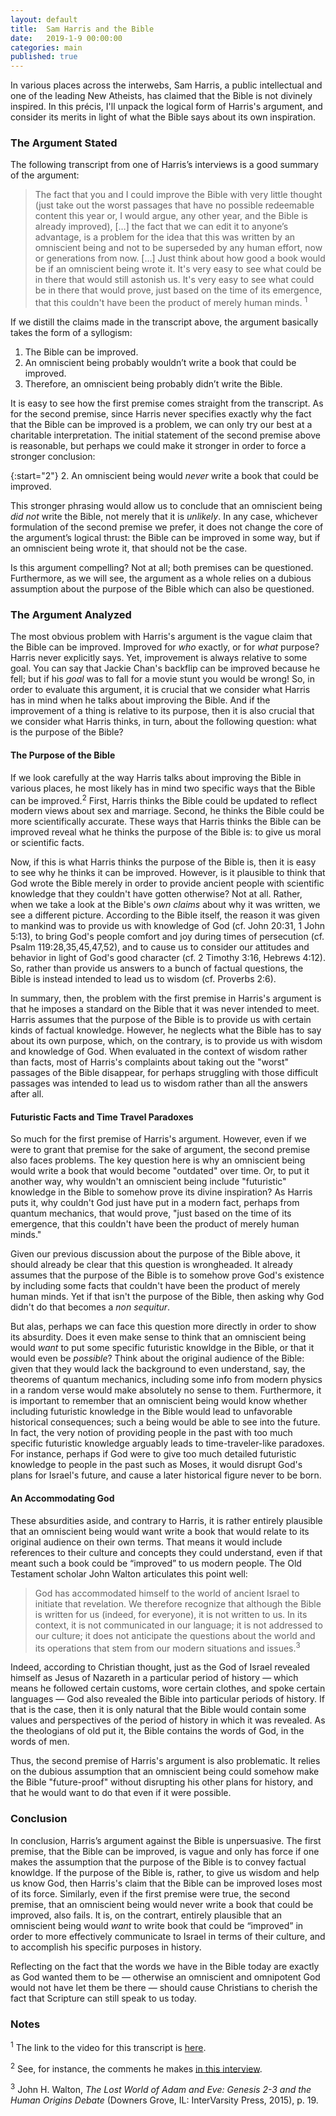 ```yaml
---
layout: default
title:  Sam Harris and the Bible
date:   2019-1-9 00:00:00
categories: main
published: true
---
```


In various places across the interwebs, Sam Harris, a public intellectual and one of the leading New Atheists, has claimed that the Bible is not divinely inspired. In this précis, I'll unpack the logical form of Harris's argument, and consider its merits in light of what the Bible says about its own inspiration.

### The Argument Stated
The following transcript from one of Harris’s interviews is a good summary of the argument:

> The fact that you and I could improve the Bible with very little thought (just take out the worst passages that have no possible redeemable content this year or, I would argue, any other year, and the Bible is already improved), […] the fact that we can edit it to anyone’s advantage, is a problem for the idea that this was written by an omniscient being and not to be superseded by any human effort, now or generations from now. […] Just think about how good a book would be if an omniscient being wrote it. It's very easy to see what could be in there that would still astonish us. It's very easy to see what could be in there that would prove, just based on the time of its emergence, that this couldn't have been the product of merely human minds. <sup>1</sup>

If we distill the claims made in the transcript above, the argument basically takes the form of a syllogism:

1. The Bible can be improved.
2. An omniscient being probably wouldn’t write a book that could be improved.
3. Therefore, an omniscient being probably didn’t write the Bible.

It is easy to see how the first premise comes straight from the transcript. As for the second premise, since Harris never specifies exactly why the fact that the Bible can be improved is a problem, we can only try our best at a charitable interpretation. The initial statement of the second premise above is reasonable, but perhaps we could make it stronger in order to force a stronger conclusion:

{:start="2"}
2. An omniscient being would *never* write a book that could be improved.

This stronger phrasing would allow us to conclude that an omniscient being *did not* write the Bible, not merely that it is *unlikely*. In any case, whichever formulation of the second premise we prefer, it does not change the core of the argument’s logical thrust: the Bible can be improved in some way, but if an omniscient being wrote it, that should not be the case.

Is this argument compelling? Not at all; both premises can be questioned. Furthermore, as we will see, the argument as a whole relies on a dubious assumption about the purpose of the Bible which can also be questioned.

### The Argument Analyzed

The most obvious problem with Harris's argument is the vague claim that the Bible can be improved. Improved for *who* exactly, or for *what* purpose? Harris never explicitly says. Yet, improvement is always relative to some goal. You can say that Jackie Chan's backflip can be improved because he fell; but if his *goal* was to fall for a movie stunt you would be wrong! So, in order to evaluate this argument, it is crucial that we consider what Harris has in mind when he talks about improving the Bible. And if the improvement of a thing is relative to its purpose, then it is also crucial that we consider what Harris thinks, in turn, about the following question: what is the purpose of the Bible?

#### The Purpose of the Bible
If we look carefully at the way Harris talks about improving the Bible in various places, he most likely has in mind two specific ways that the Bible can be improved.<sup>2</sup> First, Harris thinks the Bible could be updated to reflect modern views about sex and marriage. Second, he thinks the Bible could be more scientifically accurate. These ways that Harris thinks the Bible can be improved reveal what he thinks the purpose of the Bible is: to give us moral or scientific facts.

Now, if this is what Harris thinks the purpose of the Bible is, then it is easy to see why he thinks it can be improved. However, is it plausible to think that God wrote the Bible merely in order to provide ancient people with scientific knowledge that they couldn't have gotten otherwise? Not at all. Rather, when we take a look at the Bible's *own claims* about why it was written, we see a different picture. According to the Bible itself, the reason it was given to mankind was to provide us with knowledge of God (cf. John 20:31, 1 John 5:13), to bring God's people comfort and joy during times of persecution (cf. Psalm 119:28,35,45,47,52), and to cause us to consider our attitudes and behavior in light of God's good character (cf. 2 Timothy 3:16, Hebrews 4:12). So, rather than provide us answers to a bunch of factual questions, the Bible is instead intended to lead us to wisdom (cf. Proverbs 2:6).

In summary, then, the problem with the first premise in Harris's argument is that he imposes a standard on the Bible that it was never intended to meet. Harris assumes that the purpose of the Bible is to provide us with certain kinds of factual knowledge. However, he neglects what the Bible has to say about its own purpose, which, on the contrary, is to provide us with wisdom and knowledge of God. When evaluated in the context of wisdom rather than facts, most of Harris's complaints about taking out the "worst" passages of the Bible disappear, for perhaps struggling with those difficult passages was intended to lead us to wisdom rather than all the answers after all.

#### Futuristic Facts and Time Travel Paradoxes
So much for the first premise of Harris's argument. However, even if we were to grant that premise for the sake of argument, the second premise also faces problems. The key question here is why an omniscient being would write a book that would become "outdated" over time. Or, to put it another way, why wouldn't an omniscient being include "futuristic" knowledge in the Bible to somehow prove its divine inspiration? As Harris puts it, why couldn't God just have put in a modern fact, perhaps from quantum mechanics, that would prove, "just based on the time of its emergence, that this couldn't have been the product of merely human minds."

Given our previous discussion about the purpose of the Bible above, it should already be clear that this question is wrongheaded. It already assumes that the purpose of the Bible is to somehow prove God's existence by including some facts that couldn't have been the product of merely human minds. Yet if that isn't the purpose of the Bible, then asking why God didn't do that becomes a *non sequitur*.

But alas, perhaps we can face this question more directly in order to show its absurdity. Does it even make sense to think that an omniscient being would *want* to put some specific futuristic knowldge in the Bible, or that it would even be *possible*? Think about the original audience of the Bible: given that they would lack the background to even understand, say, the theorems of quantum mechanics, including some info from modern physics in a random verse would make absolutely no sense to them. Furthermore, it is important to remember that an omniscient being would know whether including futuristic knowledge in the Bible would lead to unfavorable historical consequences; such a being would be able to see into the future. In fact, the very notion of providing people in the past with too much specific futuristic knowledge arguably leads to time-traveler-like paradoxes. For instance, perhaps if God were to give too much detailed futuristic knowledge to people in the past such as Moses, it would disrupt God's plans for Israel's future, and cause a later historical figure never to be born.

#### An Accommodating God
These absurdities aside, and contrary to Harris, it is rather entirely plausible that an omniscient being would want write a book that would relate to its original audience on their own terms. That means it would include references to their culture and concepts they could understand, even if that meant such a book could be “improved” to us modern people. The Old Testament scholar John Walton articulates this point well:

> God has accommodated himself to the world of ancient Israel to initiate that revelation. We therefore recognize that although the Bible is written for us (indeed, for everyone), it is not written to us. In its context, it is not communicated in our language; it is not addressed to our culture; it does not anticipate the questions about the world and its operations that stem from our modern situations and issues.<sup>3</sup>

Indeed, according to Christian thought, just as the God of Israel revealed himself as Jesus of Nazareth in a particular period of history — which means he followed certain customs, wore certain clothes, and spoke certain languages — God also revealed the Bible into particular periods of history. If that is the case, then it is only natural that the Bible would contain some values and perspectives of the period of history in which it was revealed. As the theologians of old put it, the Bible contains the words of God, in the words of men.

Thus, the second premise of Harris's argument is also problematic. It relies on the dubious assumption that an omniscient being could somehow make the Bible "future-proof" without disrupting his other plans for history, and that he would want to do that even if it were possible.

### Conclusion
In conclusion, Harris’s argument against the Bible is unpersuasive. The first premise, that the Bible can be improved, is vague and only has force if one makes the assumption that the purpose of the Bible is to convey factual knowldge. If the purpose of the Bible is, rather, to give us wisdom and help us know God, then Harris's claim that the Bible can be improved loses most of its force. Similarly, even if the first premise were true, the second premise, that an omniscient being would never write a book that could be improved, also fails. It is, on the contrart, entirely plausible that an omniscient being would *want* to write book that could be “improved” in order to more effectively communicate to Israel in terms of their culture, and to accomplish his specific purposes in history.

Reflecting on the fact that the words we have in the Bible today are exactly as God wanted them to be — otherwise an omniscient and omnipotent God would not have let them be there — should cause Christians to cherish the fact that Scripture can still speak to us today.

### Notes
<sup>1</sup> The link to the video for this transcript is [here](https://youtu.be/bdUC8nRVyYY?t=1962).

<sup>2</sup> See, for instance, the comments he makes [in this interview](https://www.youtube.com/watch?v=8zV3vIXZ-1Y).

<sup>3</sup> John H. Walton, *The Lost World of Adam and Eve: Genesis 2-3 and the Human Origins Debate* (Downers Grove, IL: InterVarsity Press, 2015), p. 19.

